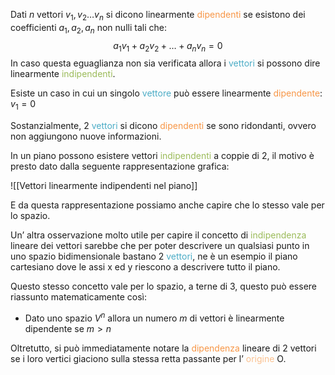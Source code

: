Dati $n$ vettori $v_{1},v_{2}\dots v_{n}$ si dicono linearmente <font color="#f79646">dipendenti</font> se esistono dei coefficienti $a_{1},a_{2},a_{n}$ non nulli tali che: $$a_{1}v_{1}+a_{2}v_{2}+\dots+a_{n}v_{n}=0$$
In caso questa eguaglianza non sia verificata allora i <font color="#4bacc6">vettori</font> si possono dire linearmente <font color="#9bbb59">indipendenti</font>.

Esiste un caso in cui un singolo <font color="#4bacc6">vettore</font> può essere linearmente <font color="#f79646">dipendente</font>: $v_{1}=0$

Sostanzialmente, 2 <font color="#4bacc6">vettori</font> si dicono <font color="#f79646">dipendenti</font> se sono ridondanti, ovvero non aggiungono nuove informazioni. 

In un piano possono esistere vettori <font color="#9bbb59">indipendenti</font> a coppie di 2, il motivo è presto dato dalla seguente rappresentazione grafica:

![[Vettori linearmente indipendenti nel piano]]

E da questa rappresentazione possiamo anche capire che lo stesso vale per lo spazio.

Un’ altra osservazione molto utile per capire il concetto di <font color="#9bbb59">indipendenza</font> lineare dei vettori sarebbe che per poter descrivere un qualsiasi punto in uno spazio bidimensionale bastano 2 <font color="#4bacc6">vettori</font>, ne è un esempio il piano cartesiano dove le assi x ed y riescono a descrivere tutto il piano.

Questo stesso concetto vale per lo spazio, a terne di 3, questo può essere riassunto matematicamente così:

- Dato uno spazio $V^n$ allora un numero $m$ di vettori è linearmente dipendente se $m > n$

Oltretutto, si può immediatamente notare la <font color="#f79646">dipendenza</font> lineare di 2 vettori se i loro vertici giaciono sulla stessa retta passante per l’ <font color="#fac08f">origine</font> O.


